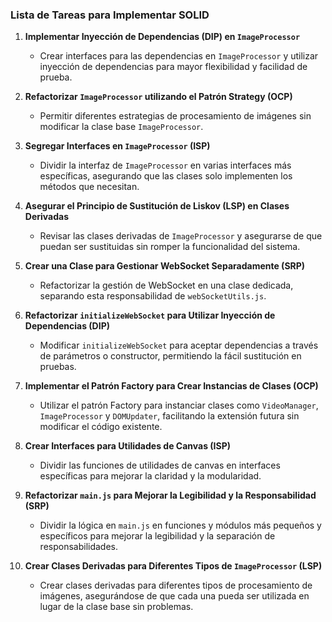 ### Lista de Tareas para Implementar SOLID

1. **Implementar Inyección de Dependencias (DIP) en `ImageProcessor`**
   - Crear interfaces para las dependencias en `ImageProcessor` y utilizar inyección de dependencias para mayor flexibilidad y facilidad de prueba.

2. **Refactorizar `ImageProcessor` utilizando el Patrón Strategy (OCP)**
   - Permitir diferentes estrategias de procesamiento de imágenes sin modificar la clase base `ImageProcessor`.

3. **Segregar Interfaces en `ImageProcessor` (ISP)**
   - Dividir la interfaz de `ImageProcessor` en varias interfaces más específicas, asegurando que las clases solo implementen los métodos que necesitan.

4. **Asegurar el Principio de Sustitución de Liskov (LSP) en Clases Derivadas**
   - Revisar las clases derivadas de `ImageProcessor` y asegurarse de que puedan ser sustituidas sin romper la funcionalidad del sistema.

5. **Crear una Clase para Gestionar WebSocket Separadamente (SRP)**
   - Refactorizar la gestión de WebSocket en una clase dedicada, separando esta responsabilidad de `webSocketUtils.js`.

6. **Refactorizar `initializeWebSocket` para Utilizar Inyección de Dependencias (DIP)**
   - Modificar `initializeWebSocket` para aceptar dependencias a través de parámetros o constructor, permitiendo la fácil sustitución en pruebas.

7. **Implementar el Patrón Factory para Crear Instancias de Clases (OCP)**
   - Utilizar el patrón Factory para instanciar clases como `VideoManager`, `ImageProcessor` y `DOMUpdater`, facilitando la extensión futura sin modificar el código existente.

8. **Crear Interfaces para Utilidades de Canvas (ISP)**
   - Dividir las funciones de utilidades de canvas en interfaces específicas para mejorar la claridad y la modularidad.

9. **Refactorizar `main.js` para Mejorar la Legibilidad y la Responsabilidad (SRP)**
   - Dividir la lógica en `main.js` en funciones y módulos más pequeños y específicos para mejorar la legibilidad y la separación de responsabilidades.

10. **Crear Clases Derivadas para Diferentes Tipos de `ImageProcessor` (LSP)**
    - Crear clases derivadas para diferentes tipos de procesamiento de imágenes, asegurándose de que cada una pueda ser utilizada en lugar de la clase base sin problemas.
